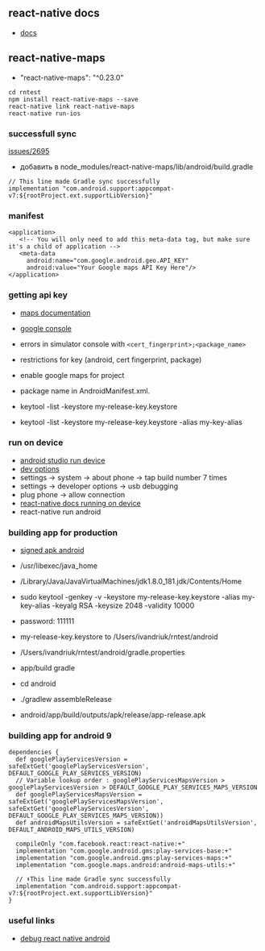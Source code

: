 ## react-native docs
- [docs](https://developer.android.com/studio/run/device.html)

## react-native-maps
- "react-native-maps": "^0.23.0"

```
cd rntest
npm install react-native-maps --save
react-native link react-native-maps
react-native run-ios
```

### successfull sync
[issues/2695](https://github.com/react-native-community/react-native-maps/issues/2695) 

- добавить в node_modules/react-native-maps/lib/android/build.gradle
```
// This line made Gradle sync successfully
implementation "com.android.support:appcompat-v7:${rootProject.ext.supportLibVersion}"
```

### manifest
```
<application>
   <!-- You will only need to add this meta-data tag, but make sure it's a child of application -->
   <meta-data
     android:name="com.google.android.geo.API_KEY"
     android:value="Your Google maps API Key Here"/>
</application>
```

### getting api key
- [maps documentation](https://developers.google.com/maps/documentation/android-sdk/signup)
- [google console](https://console.cloud.google.com/apis/credentials?project=rntest-234913&supportedpurview=project)
- errors in simulator console with ``` <cert_fingerprint>;<package_name> ```
- restrictions for key (android, cert fingerprint, package)
- enable google maps for project

- package name in AndroidManifest.xml.
- keytool -list -keystore my-release-key.keystore
- keytool -list -keystore my-release-key.keystore -alias my-key-alias

### run on device
- [android studio run device](https://developer.android.com/studio/run/device.html)
- [dev options](https://developer.android.com/studio/debug/dev-options.html)
- settings -> system -> about phone -> tap build number 7 times
- settings -> developer options -> usb debugging
- plug phone -> allow connection
- [react-native docs running on device](https://facebook.github.io/react-native/docs/running-on-device)
- react-native run android

### building app for production
- [signed apk android](https://facebook.github.io/react-native/docs/signed-apk-android)
- /usr/libexec/java_home
- /Library/Java/JavaVirtualMachines/jdk1.8.0_181.jdk/Contents/Home

- sudo keytool -genkey -v -keystore my-release-key.keystore -alias my-key-alias -keyalg RSA -keysize 2048 -validity 10000
- password: 111111
- my-release-key.keystore to /Users/ivandriuk/rntest/android
- /Users/ivandriuk/rntest/android/gradle.properties
- app/build gradle

- cd android
- ./gradlew assembleRelease
- android/app/build/outputs/apk/release/app-release.apk

### building app for android 9
```
dependencies {
  def googlePlayServicesVersion = safeExtGet('googlePlayServicesVersion', DEFAULT_GOOGLE_PLAY_SERVICES_VERSION)
  // Variable lookup order : googlePlayServicesMapsVersion > googlePlayServicesVersion > DEFAULT_GOOGLE_PLAY_SERVICES_MAPS_VERSION
  def googlePlayServicesMapsVersion = safeExtGet('googlePlayServicesMapsVersion', safeExtGet('googlePlayServicesVersion', DEFAULT_GOOGLE_PLAY_SERVICES_MAPS_VERSION))
  def androidMapsUtilsVersion = safeExtGet('androidMapsUtilsVersion', DEFAULT_ANDROID_MAPS_UTILS_VERSION)

  compileOnly "com.facebook.react:react-native:+"
  implementation "com.google.android.gms:play-services-base:+"
  implementation "com.google.android.gms:play-services-maps:+"
  implementation "com.google.maps.android:android-maps-utils:+"

  // ⬇️This line made Gradle sync successfully
  implementation "com.android.support:appcompat-v7:${rootProject.ext.supportLibVersion}"
}
```

### useful links
- [debug react native android](https://blog.pusher.com/debugging-react-native-android/)